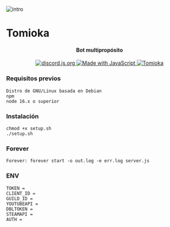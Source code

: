 ![intro](https://cdn.discordapp.com/attachments/671170382010515466/775459377347035166/tomiokapng.png)
# Tomioka
<h4 align="center">Bot multipropósito</h4>
<p align="center">
  <a href="https://discord.js.org">
      <img src="https://img.shields.io/badge/discord-js-blue.svg" alt="discord.js.org">
  </a>
   <a href="https://nodejs.org">
    <img src="https://forthebadge.com/images/badges/made-with-javascript.svg" alt="Made with JavaScript">
  </a>
  <a href="https://top.gg/bot/531408067993141248">
    <img src="https://top.gg/api/widget/status/531408067993141248.svg" alt="Tomioka" />
</a>
</p>

### Requisitos previos

```
Distro de GNU/Linux basada en Debian
npm
node 16.x o superior
```

### Instalación
```
chmod +x setup.sh
./setup.sh
```
### Forever

```
Forever: forever start -o out.log -e err.log server.js
```

### ENV

```
TOKEN =
CLIENT_ID =
GUILD_ID =
YOUTUBEAPI =
DBLTOKEN =
STEAMAPI =
AUTH =
```
